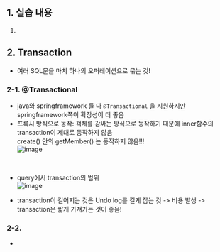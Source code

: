 ## 1. 실습 내용

   1. 

 
## 2. Transaction
- 여러 SQL문을 마치 하나의 오퍼레이션으로 묶는 것!
     
      
### 2-1. @Transactional
- java와 springframework 둘 다  ```@Transactional``` 을 지원하지만 springframework쪽이 확장성이 더 좋음
- 프록시 방식으로 동작: 객체를 감싸는 방식으로 동작하기 때문에 inner함수의 transaction이 제대로 동작하지 않음
  <br>
  create() 안의 getMember() 는 동작하지 않음!!!
  <br>
 ![image](https://github.com/SudalKing/Spring-MySQL/assets/87001865/62800f60-deab-40f7-92fd-8dd0476e436d)
<br>

- query에서 transaction의 범위
  <br>
 ![image](https://github.com/SudalKing/Spring-MySQL/assets/87001865/7f5d46bc-3cdd-44c2-b930-f82ee1f030a0)

- transaction이 길어지는 것은 Undo log를 길게 잡는 것 -> 비용 발생 -> transaction은 짧게 가져가는 것이 좋음!

### 2-2. 
- 
  
      
      
      
